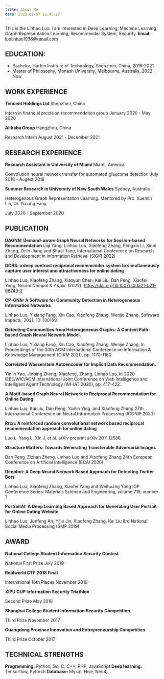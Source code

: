 ```yaml
---
title: About Me
date: 2022-02-07 11:45:27
---
```

This is the Linhao Luo. I am interested in Deep Learning, Machine Learning, Graph Representation Learning, Recommender System, Security.
**Email**: luolinhao1998@gmail.com

## EDUCATION: 

* Bachelor, Harbin Institute of Technology, Shenzhen, China, 2016-2021
* Master of Philosophy, Monash University, Melbourne, Australia, 2022 - Now

## WORK EXPERIENCE

**Tencent Holdings Ltd**																											Shenzhen, China

Intern in financial precision recommendation group					              		  January 2020 - May 2020

**Alibaba Group**																																	Hangzhou, China

Research Intern					              															August 2021 - December 2021

## RESEARCH EXPERIENCE

**Research Assistant in University of Miami**															   Miami, America

Convolution neural network transfer for automated glaucoma detection  July 2018 - Augest 2018

**Summer Research in University of New South Wales**										Sydney, Australia

Heterogenous Graph Representation Learning. Mentored by Pro. Xuemin Lin, Dr. Yixiang Fang

July 2020 - September 2020

## PUBLICATION

**DAGNN: Demand-aware Graph Neural Networks for Session-based Recommendation**
Liqi Yang, Linhao Luo, Xiaofeng Zhang, Fengxin Li, Xinni Zhang, Zelin Jiang and Shuai Tang, International Conference on Research and Development in Information Retrieval (SIGIR 2022)

**DCRS: a deep contrast reciprocal recommender system to simultaneously capture user interest and attractiveness for online dating**

Linhao Luo, Xiaofeng Zhang, Xiaoyun Chen, Kai Liu, Dan Peng, Xiaofei Yang, *Neural Comput & Applic* (2022). https://doi.org/10.1007/s00521-021-06749-2

**CP-GNN: A Software for Community Detection in Heterogeneous Information Networks**

Linhao Luo, Yixiang Fang, Xin Cao, Xiaofeng Zhang, Wenjie Zhang, Software Impacts, 2021, 10: 100169.

**Detecting Communities from Heterogeneous Graphs: A Context Path-based Graph Neural Network Model.** 

Linhao Luo, Yixiang Fang, Xin Cao, Xiaofeng Zhang, Wenjie Zhang, In Proceedings of the 30th ACM International Conference on Information & Knowledge Management (CIKM 2021), pp. 1170-1180. 

**Correlated Wasserstein Autoencoder for Implicit Data Recommendation.** 

Yinlin Yao, Jinbing Zhong, Xiaofeng, Zhang, Linhao Luo, In 2020 IEEE/WIC/ACM International Joint Conference on Web Intelligence and Intelligent Agent Technology (WI-IAT 2020), pp. 417-422.

**A Motif-based Graph Neural Network to Reciprocal Recommendation for Online Dating**

Linhao Luo, Kai Liu, Dan Peng, Yaolin Ying, and Xiaofeng Zhang 27th International Conference on Neural Information Processing (ICONIP 2020) 

**Rrcn: A reinforced random convolutional network based reciprocal recommendation approach for online dating**

Luo L, Yang L, Xin J, et al. arXiv preprint arXiv:2011.12586.

**Structure Matters: Towards Generating Transferable Adversarial Images**

Dan Peng, Zizhan Zheng, Linhao Luo and Xiaofeng Zhang 24th European Conference on Artificial Intelligence (ECAI 2020)

**Deepbot: A Deep Neural Network Based Approach for Detecting Twitter Bots**

Linhao Luo, Xiaofeng Zhang, Xiaofei Yang and Weihuang Yang IOP Conference Series: Materials Science and Engineering, volume 719, number 1

**PortraitAI: A Deep Learning Based Approach for Generating User Portrait for Online Dating Website**

Linhao Luo, Junfeng An, Yijie Jin, Xiaofeng Zhang, Kai Liu 8rd National Social Media Processing (SMP 2019)

## AWARD

**National College Student Information Security Contest**

National First Prize 																														July 2019 

**Realworld CTF 2018 Final**

International 16th Places																								  November 2018

**XIPU CUP Information Security Triathlon**

Second Prize																															      May 2018

**Shanghai College Student Information Security Competition**

Third Prize																															November 2017

**Guangdong Province Innovation and Entrepreneurship Competition**

Third Prize																																October 2017

## TECHNICAL STRENGTHS

**Programming:**  Python, Go, C, C++, PHP, JavaScript
**Deep learning:** Tensorflow, Pytorch
**Database:** Mysql, Hive, Neo4j